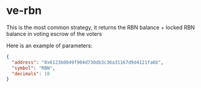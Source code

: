 # ve-rbn

This is the most common strategy, it returns the RBN balance + locked RBN balance in voting escrow of the voters

Here is an example of parameters:

```json
{
  "address": "0x6123b0049f904d730db3c36a31167d9d4121fa6b",
  "symbol": "RBN",
  "decimals": 18
}
```
